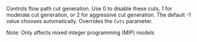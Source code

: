 Controls flow path cut generation. Use 0 to disable these cuts, 1 for moderate cut generation, or 2 for aggressive cut
generation. The default -1 value chooses automatically. Overrides the `Cuts` parameter.

Note: Only affects mixed integer programming (MIP) models